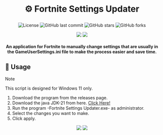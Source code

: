 # <p align="center"> ⚙️ Fortnite Settings Updater </p>

<div align="center">

![License](https://img.shields.io/badge/license-MIT-blue.svg?style=for-the-badge&color=222222)
![GitHub last commit](https://img.shields.io/github/last-commit/DLNOnGithub/fortnite-settings-updater?style=for-the-badge&color=222222)
![GitHub stars](https://img.shields.io/github/stars/DLNOnGithub/fortnite-settings-updater?style=for-the-badge&color=222222)
![GitHub forks](https://img.shields.io/github/forks/DLNOnGithub/fortnite-settings-updater?style=for-the-badge&color=222222)

</div>

<div align="center">

  [<img src="https://img.shields.io/badge/Instagram-Follow?style=for-the-badge&logo=Instagram&color=222222">](https://www.instagram.com/dylanlacey00)
  [<img src="https://img.shields.io/badge/Twitter%20or%20X-Follow?style=for-the-badge&logo=X&color=222222">](https://twitter.com/_DLN_)
  
</div>

<h4 align="center"> An application for Fortnite to manually change settings that are usually in the GameUserSettings.ini file to make the process easier and save time. </h4>

## 🔧 Usage

> [!NOTE]
> This script is designed for Windows 11 only.

1. Download the program from the releases page.
2. Download the java JDK-21 from here. <a href="https://www.oracle.com/java/technologies/downloads/#jdk21-windows">Click Here!</a>
4. Run the program -Fortnite Settings Updater.exe- as administrator.
5. Select the changes you want to make.
6. Click apply.

<div align="center">

[<img src="https://img.shields.io/badge/DLN-Paypal?style=for-the-badge&logo=paypal&logoColor=white&label=PayPal&labelColor=blue&color=white">](https://www.paypal.com/paypalme/DylanLaceyPP)
[<img src="https://img.shields.io/badge/DLN-Stripe?style=for-the-badge&logo=stripe&logoColor=white&label=Stripe&labelColor=308838&color=white">](https://buy.stripe.com/cN2eYn6yE1qF5Xy8ww)

</div>
